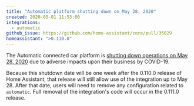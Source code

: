```yaml
---
title: "Automatic platform shutting down on May 28, 2020"
created: 2020-05-01 11:53:00
integrations:
  - automatic
github_issue: https://github.com/home-assistant/core/pull/35029
homeassistant: ">0.110.0"
---
```


The Automatic connected car platform is
[shutting down operations on May 28, 2020](https://automatic.com/customerfaq) due to
adverse impacts upon their business by COVID-19.

Because this shutdown date will be one week after the 0.110.0 release of Home Assistant,
that release will still allow use of the integration up to May 28. After that date,
users will need to remove any configuration related to `automatic`. Full removal of the
integration's code will occur in the 0.111.0 release.
